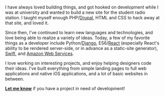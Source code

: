 I have always loved building things, and got hooked on development while I was at university and wanted to build a new site for the student radio station. I taught myself enough PHP/[Drupal](https://www.drupal.com/), HTML and CSS to hack away at that site, and loved it.

Since then, I've continued to learn new languages and technologies, and love being able to realize a variety of ideas. Today, a few of my favorite things as a developer include Python/[Django](https://www.djangoproject.com/), ES6/[React](https://facebook.github.io/react/) (especially React's ability to be rendered server-side, or in advance as a static-site generator), [Swift](https://developer.apple.com/swift/), and [Amazon Web Services](https://aws.amazon.com/).

I love working on interesting projects, and enjoy helping designers code their ideas. I've built everything from simple landing pages to full web applications and native iOS applications, and a lot of basic websites in between.

__[Let me know](/contact/)__ if you have a project in need of development!
